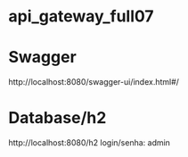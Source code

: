 # api_gateway_full07
# Swagger
http://localhost:8080/swagger-ui/index.html#/
# Database/h2
http://localhost:8080/h2
login/senha: admin
